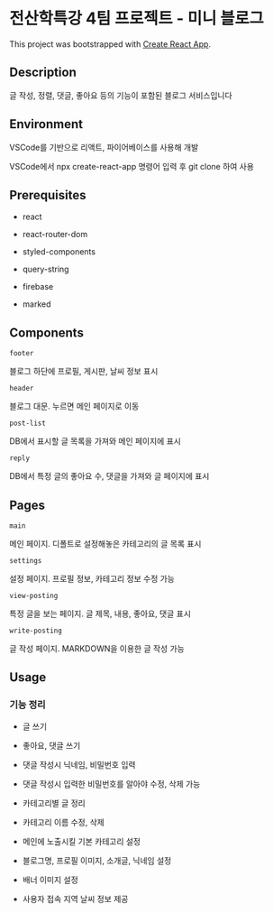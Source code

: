 # 전산학특강 4팀 프로젝트 - 미니 블로그

This project was bootstrapped with [Create React App](https://github.com/facebook/create-react-app).



## Description

글 작성, 정렬, 댓글, 좋아요 등의 기능이 포함된 블로그 서비스입니다



## Environment

VSCode를 기반으로 리액트, 파이어베이스를 사용해 개발

VSCode에서 npx create-react-app 명령어 입력 후 git clone 하여 사용



## Prerequisites

* react

+ react-router-dom

+ styled-components

+ query-string

+ firebase

+ marked



## Components

`footer`

블로그 하단에 프로필, 게시판, 날씨 정보 표시

`header`

블로그 대문. 누르면 메인 페이지로 이동

`post-list`

DB에서 표시할 글 목록을 가져와 메인 페이지에 표시

`reply`

DB에서 특정 글의 좋아요 수, 댓글을 가져와 글 페이지에 표시



## Pages

`main`

메인 페이지. 디폴트로 설정해놓은 카테고리의 글 목록 표시

`settings`

설정 페이지. 프로필 정보, 카테고리 정보 수정 가능

`view-posting`

특정 글을 보는 페이지. 글 제목, 내용, 좋아요, 댓글 표시

`write-posting`

글 작성 페이지. MARKDOWN을 이용한 글 작성 가능



## Usage

### 기능 정리

* 글 쓰기

+ 좋아요, 댓글 쓰기

+ 댓글 작성시 닉네임, 비밀번호 입력

+ 댓글 작성시 입력한 비밀번호를 알아야 수정, 삭제 가능

+ 카테고리별 글 정리

+ 카테고리 이름 수정, 삭제

+ 메인에 노출시킬 기본 카테고리 설정

+ 블로그명, 프로필 이미지, 소개글, 닉네임 설정

+ 배너 이미지 설정

+ 사용자 접속 지역 날씨 정보 제공
